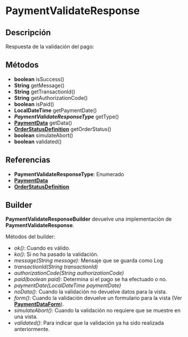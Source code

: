 # PaymentValidateResponse

## Descripción

Respuesta de la validación del pago:

## Métodos

- **boolean** isSuccess()
- **String** getMessage()
- **String** getTransactionId()
- **String** getAuthorizationCode()
- **boolean** isPaid()
- **LocalDateTime** getPaymentDate()
- ***PaymentValidateResponseType*** getType()
- **[PaymentData](PaymentData.md)** getData()
- **[OrderStatusDefinition](../../Definitions/OrderStatusDefinition.md)** getOrderStatus()
- **boolean** simulateAbort()
- **boolean** validated()

## Referencias

- **PaymentValidateResponseType**: Enumerado
- **[PaymentData](PaymentData.md)**
- **[OrderStatusDefinition](../../Definitions/OrderStatusDefinition.md)** 

## Builder

**PaymentValidateResponseBuilder** devuelve una implementación de **PaymentValidateResponse**.

Métodos del builder:

- *ok()*: Cuando es válido.
- *ko()*: Si no ha pasado la validación.
- *message(String message)*: Mensaje que se guarda como Log
- *transactionId(String transactionId)*
- *authorizationCode(String authorizationCode)*
- *paid(boolean paid)*: Determina si el pago se ha efectuado o no.
- *paymentDate(LocalDateTime paymentDate)*
- *noData()*: Cuando la validación no devuelve datos para la vista.
- *form()*: Cuando la validación devuelve un formulario para la vista (Ver **[PaymentDataForm](PaymentData.md#PaymentDataForm)**).
- *simulateAbort()*: Cuando la validación no requiere que se muestre en una vista.
- *validated()*: Para indicar que la validación ya ha sido realizada anteriormente.

